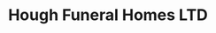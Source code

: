 ---
title: "Hough Funeral Homes LTD"
url: /hillsboro/hough-funeral-homes-ltd/
shop: Bestattungen
---